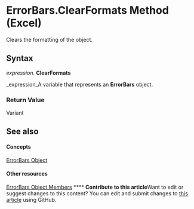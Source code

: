 
# ErrorBars.ClearFormats Method (Excel)

Clears the formatting of the object.


## Syntax

 _expression_. **ClearFormats**

 _expression_A variable that represents an  **ErrorBars** object.


### Return Value

Variant


## See also


#### Concepts


 [ErrorBars Object](646de974-bf6f-99c8-20dd-9ca514b7a304.md)
#### Other resources


 [ErrorBars Object Members](f8eaf7ef-73b2-60ec-3661-2fbdd3e89c26.md)
****   **Contribute to this article**Want to edit or suggest changes to this content? You can edit and submit changes to  [this article](https://github.com/jhershey00/VBA_Excel_Test/OpenXMLCon/articles/0326bb43-0b1f-c32c-7ee4-8965bb26a889.md) using GitHub.

